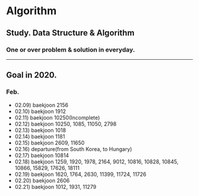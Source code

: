 # Algorithm
## Study. Data Structure &amp; Algorithm

### One or over problem & solution in everyday.

------

## Goal in 2020.

### Feb.
- 02.09) baekjoon 2156 
- 02.10) baekjoon 1912
- 02.11) baekjoon 10250(Incomplete)
- 02.12) baekjoon 10250, 1085, 11050, 2798
- 02.13) baekjoon 1018
- 02.14) baekjoon 1181
- 02.15) baekjoon 2609, 11650
- 02.16) departure(from South Korea, to Hungary)
- 02.17) baekjoon 10814
- 02.18) baekjoon 1259, 1920, 1978, 2164, 9012, 10816, 10828, 10845, 10866, 15829, 17626, 18111
- 02.19) baekjoon 1620, 1764, 2630, 11399, 11724, 11726
- 02.20) baekjoon 2606
- 02.21) baekjoon 1012, 1931, 11279
